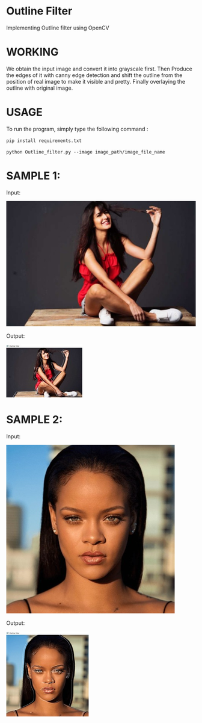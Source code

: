 # Outline Filter

Implementing Outline filter using OpenCV

# WORKING

We obtain the input image and convert it into grayscale first. Then Produce the edges of it with canny edge detection and shift the outline from the position of real image to make it visible and pretty. Finally overlaying the outline with original image.

# USAGE

To run the program, simply type the following command :

```
pip install requirements.txt
```
```
python Outline_filter.py --image image_path/image_file_name
```

# SAMPLE 1:

Input:
 
![Alt](images/inp_img2.jpg)

Output:

![Alt](images/out_img2.jpg)

# SAMPLE 2:

Input:

![Alt](images/inp_img1.jpg)

Output:

![Alt](images/out_img1.jpg)






